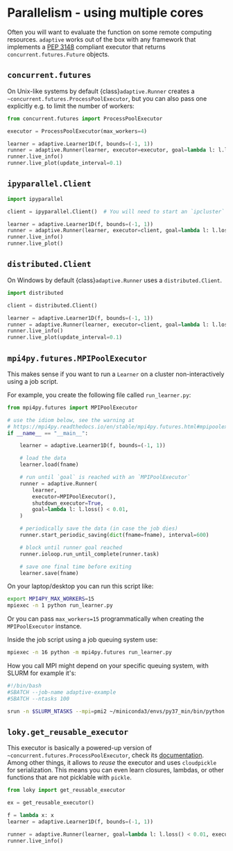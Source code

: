 # Parallelism - using multiple cores

Often you will want to evaluate the function on some remote computing resources.
`adaptive` works out of the box with any framework that implements a [PEP 3148](https://www.python.org/dev/peps/pep-3148/) compliant executor that returns `concurrent.futures.Future` objects.

## `concurrent.futures`

On Unix-like systems by default {class}`adaptive.Runner` creates a `~concurrent.futures.ProcessPoolExecutor`, but you can also pass one explicitly e.g. to limit the number of workers:

```python
from concurrent.futures import ProcessPoolExecutor

executor = ProcessPoolExecutor(max_workers=4)

learner = adaptive.Learner1D(f, bounds=(-1, 1))
runner = adaptive.Runner(learner, executor=executor, goal=lambda l: l.loss() < 0.05)
runner.live_info()
runner.live_plot(update_interval=0.1)
```

## `ipyparallel.Client`

```python
import ipyparallel

client = ipyparallel.Client()  # You will need to start an `ipcluster` to make this work

learner = adaptive.Learner1D(f, bounds=(-1, 1))
runner = adaptive.Runner(learner, executor=client, goal=lambda l: l.loss() < 0.01)
runner.live_info()
runner.live_plot()
```

## `distributed.Client`

On Windows by default {class}`adaptive.Runner` uses a `distributed.Client`.

```python
import distributed

client = distributed.Client()

learner = adaptive.Learner1D(f, bounds=(-1, 1))
runner = adaptive.Runner(learner, executor=client, goal=lambda l: l.loss() < 0.01)
runner.live_info()
runner.live_plot(update_interval=0.1)
```

## `mpi4py.futures.MPIPoolExecutor`

This makes sense if you want to run a `Learner` on a cluster non-interactively using a job script.

For example, you create the following file called `run_learner.py`:

```python
from mpi4py.futures import MPIPoolExecutor

# use the idiom below, see the warning at
# https://mpi4py.readthedocs.io/en/stable/mpi4py.futures.html#mpipoolexecutor
if __name__ == "__main__":

    learner = adaptive.Learner1D(f, bounds=(-1, 1))

    # load the data
    learner.load(fname)

    # run until `goal` is reached with an `MPIPoolExecutor`
    runner = adaptive.Runner(
        learner,
        executor=MPIPoolExecutor(),
        shutdown_executor=True,
        goal=lambda l: l.loss() < 0.01,
    )

    # periodically save the data (in case the job dies)
    runner.start_periodic_saving(dict(fname=fname), interval=600)

    # block until runner goal reached
    runner.ioloop.run_until_complete(runner.task)

    # save one final time before exiting
    learner.save(fname)
```

On your laptop/desktop you can run this script like:

```bash
export MPI4PY_MAX_WORKERS=15
mpiexec -n 1 python run_learner.py
```

Or you can pass `max_workers=15` programmatically when creating the `MPIPoolExecutor` instance.

Inside the job script using a job queuing system use:

```bash
mpiexec -n 16 python -m mpi4py.futures run_learner.py
```

How you call MPI might depend on your specific queuing system, with SLURM for example it's:

```bash
#!/bin/bash
#SBATCH --job-name adaptive-example
#SBATCH --ntasks 100

srun -n $SLURM_NTASKS --mpi=pmi2 ~/miniconda3/envs/py37_min/bin/python -m mpi4py.futures run_learner.py
```

## `loky.get_reusable_executor`

This executor is basically a powered-up version of `~concurrent.futures.ProcessPoolExecutor`, check its [documentation](https://loky.readthedocs.io/).
Among other things, it allows to *reuse* the executor and uses `cloudpickle` for serialization.
This means you can even learn closures, lambdas, or other functions that are not picklable with `pickle`.

```python
from loky import get_reusable_executor

ex = get_reusable_executor()

f = lambda x: x
learner = adaptive.Learner1D(f, bounds=(-1, 1))

runner = adaptive.Runner(learner, goal=lambda l: l.loss() < 0.01, executor=ex)
runner.live_info()
```
